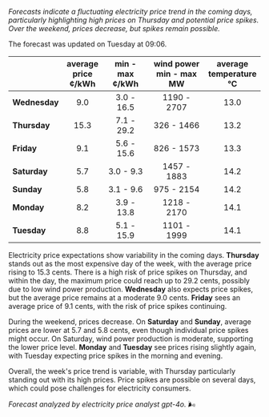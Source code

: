 *Forecasts indicate a fluctuating electricity price trend in the coming days, particularly highlighting high prices on Thursday and potential price spikes. Over the weekend, prices decrease, but spikes remain possible.*

The forecast was updated on Tuesday at 09:06.

|           | average<br>price<br>¢/kWh | min - max<br>¢/kWh | wind power<br>min - max<br>MW | average<br>temperature<br>°C |
|:-------------|:----------------:|:----------------:|:-------------:|:-------------:|
| **Wednesday** |      9.0      |     3.0 - 16.5     |   1190 - 2707  |      13.0     |
| **Thursday**    |      15.3     |     7.1 - 29.2     |    326 - 1466  |      13.2     |
| **Friday**  |      9.1      |     5.6 - 15.6     |    826 - 1573  |      13.3     |
| **Saturday**   |      5.7      |     3.0 - 9.3      |   1457 - 1883  |      14.2     |
| **Sunday**  |      5.8      |     3.1 - 9.6      |    975 - 2154  |      14.2     |
| **Monday**  |      8.2      |     3.9 - 13.8     |   1218 - 2170  |      14.1     |
| **Tuesday**    |      8.8      |     5.1 - 15.9     |   1101 - 1999  |      14.1     |

Electricity price expectations show variability in the coming days. **Thursday** stands out as the most expensive day of the week, with the average price rising to 15.3 cents. There is a high risk of price spikes on Thursday, and within the day, the maximum price could reach up to 29.2 cents, possibly due to low wind power production. **Wednesday** also expects price spikes, but the average price remains at a moderate 9.0 cents. **Friday** sees an average price of 9.1 cents, with the risk of price spikes continuing.

During the weekend, prices decrease. On **Saturday** and **Sunday**, average prices are lower at 5.7 and 5.8 cents, even though individual price spikes might occur. On Saturday, wind power production is moderate, supporting the lower price level. **Monday** and **Tuesday** see prices rising slightly again, with Tuesday expecting price spikes in the morning and evening.

Overall, the week's price trend is variable, with Thursday particularly standing out with its high prices. Price spikes are possible on several days, which could pose challenges for electricity consumers. 

*Forecast analyzed by electricity price analyst gpt-4o.* 🌬️
